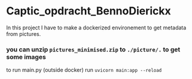 # Captic_opdracht_BennoDierickx
In this project I have to make a dockerized environement to get metadata from pictures.


### you can unzip ``` pictures_minimised.zip ``` to ```./picture/.``` to get some images 

to run main.py (outside docker) run ```uvicorn main:app --reload```

